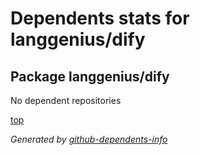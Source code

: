 # Dependents stats for langgenius/dify

## Package langgenius/dify

No dependent repositories

[top](#main)

_Generated by [github-dependents-info](https://github.com/nvuillam/github-dependents-info)_